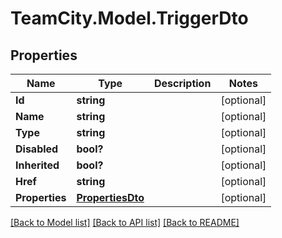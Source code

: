# TeamCity.Model.TriggerDto
## Properties

Name | Type | Description | Notes
------------ | ------------- | ------------- | -------------
**Id** | **string** |  | [optional] 
**Name** | **string** |  | [optional] 
**Type** | **string** |  | [optional] 
**Disabled** | **bool?** |  | [optional] 
**Inherited** | **bool?** |  | [optional] 
**Href** | **string** |  | [optional] 
**Properties** | [**PropertiesDto**](PropertiesDto.md) |  | [optional] 

[[Back to Model list]](../README.md#documentation-for-models) [[Back to API list]](../README.md#documentation-for-api-endpoints) [[Back to README]](../README.md)

